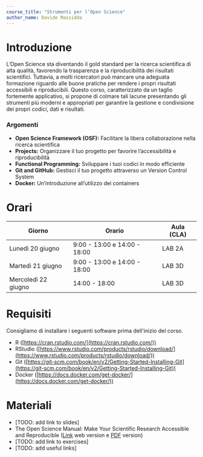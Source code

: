 ```yaml
---
course_title: "Strumenti per l’Open Science"
author_name: Davide Massidda 
---
```



# Introduzione

L’Open Science sta diventando il gold standard per la ricerca scientifica di alta qualità, favorendo la trasparenza e la riproducibilità dei risultati scientifici. Tuttavia, a molti ricercatori può mancare una adeguata formazione riguardo alle buone pratiche per rendere i propri risultati accessibili e riproducibili. Questo corso, caratterizzato da un taglio fortemente applicativo, si propone di colmare tali lacune presentando gli strumenti più moderni e appropriati per garantire la gestione e condivisione dei propri codici, dati e risultati.

### Argomenti

- **Open Science Framework (OSF):** Facilitare la libera collaborazione nella ricerca scientifica
- **Projects:** Organizzare il tuo progetto per favorire l’accessibilità e riproducibilità
- **Functional Programming:** Sviluppare i tuoi codici in modo efficiente
- **Git and GitHub:** Gestisci il tuo progetto attraverso un Version Control System
- **Docker:** Un’introduzione all’utilizzo dei containers

# Orari


| Giorno | Orario | Aula (CLA)|
|-------|------|-----|
| Lunedì 20 giugno | 9:00 - 13:00 e 14:00 - 18:00 | LAB 2A |
| Martedì 21 giugno | 9:00 - 13:00 e 14:00 - 18:00 | LAB 3D |
| Mercoledì 22 giugno | 14:00 - 18:00 | LAB 3D |





# Requisiti

Consigliamo di installare i seguenti software prima dell'inizio del corso.

- R ([https://cran.rstudio.com/](https://cran.rstudio.com/))
- RStudio ([https://www.rstudio.com/products/rstudio/download/](https://www.rstudio.com/products/rstudio/download/))
- Git ([https://git-scm.com/book/en/v2/Getting-Started-Installing-Git](https://git-scm.com/book/en/v2/Getting-Started-Installing-Git))
- Docker ([https://docs.docker.com/get-docker/](https://docs.docker.com/get-docker/))

# Materiali

- [TODO: add link to slides]
- The Open Science Manual: Make Your Scientific Research Accessible and Reproducible
 ([Link](https://arca-dpss.github.io/manual-open-science/) web version e [PDF](https://arca-dpss.github.io/manual-open-science/manual-open-science.pdf) version)
- [TODO: add link to exercises]
- [TODO: add useful links]


